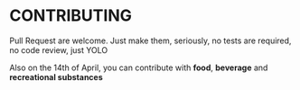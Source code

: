 # CONTRIBUTING

Pull Request are welcome. Just make them, seriously, no tests are required, no code review, just YOLO

Also on the 14th of April, you can contribute with **food**, **beverage** and **recreational substances**